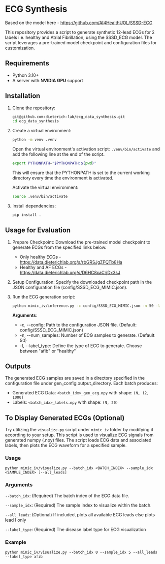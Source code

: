 # ECG Synthesis

Based on the model here - https://github.com/AI4HealthUOL/SSSD-ECG

This repository provides a script to generate synthetic 12-lead ECGs for 2 labels i.e. healthy and Atrial Fibrillation, using the SSSD_ECG model. The script leverages a pre-trained model checkpoint and configuration files for customization.

## Requirements
- Python 3.10+
- A server with **NVIDIA GPU** support

## Installation

1. Clone the repository:
   ```bash
   git@github.com:dieterich-lab/ecg_data_synthesis.git
   cd ecg_data_synthesis
   
2. Create a virtual environment:
   ```bash
   python -m venv .venv
   ```
   
   Open the virtual environment's activation script: `.venv/bin/activate` and add the following line at the end of the script.
   ```bash
   export PYTHONPATH="$PYTHONPATH:$(pwd)"
   ```
   This will ensure that the PYTHONPATH is set to the current working directory every time the environment is activated.
   
   Activate the virtual environment:
   ```bash
   source .venv/bin/activate
   ```

3. Install dependencies:
   ```bash
   pip install .


## Usage for Evaluation

1. Prepare Checkpoint:
   Download the pre-trained model checkpoint to generate ECGs from the specified links below.
      - Only healthy ECGs - https://data.dieterichlab.org/s/rbGRSJgZFQTb8Ha
      - Healthy and AF ECGs - https://data.dieterichlab.org/s/D6HC8xaCrjDx3sJ

3. Setup Configuration:
   Specify the downloaded checkpoint path in the JSON configuration file (config/SSSD_ECG_MIMIC.json).

4. Run the ECG generation script:
    ```bash
   python mimic_iv/inference.py -c config/SSSD_ECG_MIMIC.json -n 50 -l afib
   ```
   **Arguments**:
   - -c, --config: Path to the configuration JSON file. (Default: config/SSSD_ECG_MIMIC.json)
   - -n, --num_samples: Number of ECG samples to generate. (Default: 50)
   - -l, --label_type: Define the type of ECG to generate. Choose between "afib" or "healthy"

## Outputs
The generated ECG samples are saved in a directory specified in the configuration file under gen_config.output_directory. 
Each batch produces:
   - Generated ECG Data: `<batch_idx>_gen_ecg.npy` with shape: `(N, 12, 1000)`
   - Labels: `<batch_idx>_labels.npy` with shape: `(N, 20)`

## To Display Generated ECGs (Optional)
Try utilizing the `visualize.py` script under `mimic_iv` folder by modifying it according to your setup.
This script is used to visualize ECG signals from generated numpy (.npy) files. The script loads ECG data and associated labels, then plots the ECG waveform for a specified sample.

### **Usage**
`python mimic_iv/visualize.py --batch_idx <BATCH_INDEX> --sample_idx <SAMPLE_INDEX> [--all_leads]`

### Arguments

`--batch_idx`: (Required) The batch index of the ECG data file.

`--sample_idx`: (Required) The sample index to visualize within the batch.

`--all_leads`: (Optional) If included, plots all available ECG leads else plots lead I only

`--label_type`: (Required) The disease label type for ECG visualization

### Example
`python mimic_iv/visualize.py --batch_idx 0 --sample_idx 5 --all_leads --label_type afib`








       

